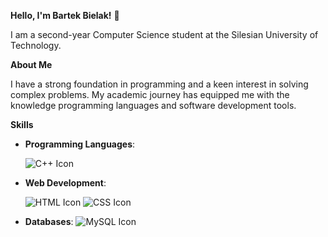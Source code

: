 **Hello, I'm Bartek Bielak!** 👋

I am a second-year Computer Science student at the Silesian University of Technology.

**About Me**

I have a strong foundation in programming and a keen interest in solving complex problems. 
My academic journey has equipped me with the knowledge programming languages and software development tools.

**Skills**
- **Programming Languages**:

  ![C++ Icon](https://img.icons8.com/color/48/000000/c-plus-plus-logo.png)

- **Web Development**:

  ![HTML Icon](https://img.icons8.com/color/48/000000/html-5.png)
  ![CSS Icon](https://img.icons8.com/color/48/000000/css3.png)

- **Databases**:
  ![MySQL Icon](https://img.icons8.com/ios-filled/50/000000/mysql-logo.png)





<!--
**bb305496/bb305496** is a ✨ _special_ ✨ repository because its `README.md` (this file) appears on your GitHub profile.

Here are some ideas to get you started:

- 🔭 I’m currently working on ...
- 🌱 I’m currently learning ...
- 👯 I’m looking to collaborate on ...
- 🤔 I’m looking for help with ...
- 💬 Ask me about ...
- 📫 How to reach me: ...
- 😄 Pronouns: ...
- ⚡ Fun fact: ...
-->
